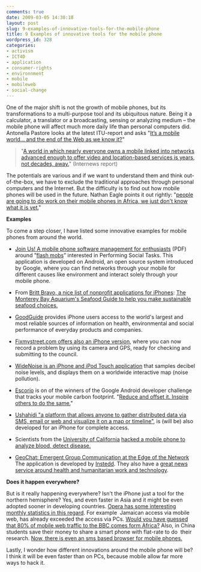 ```yaml
---
comments: true
date: 2009-03-05 14:30:18
layout: post
slug: 9-examples-of-innovative-tools-for-the-mobile-phone
title: 9 Examples of innovative tools for the mobile phone
wordpress_id: 328
categories:
- activism
- ICT4D
- application
- consumer-rights
- environnment
- mobile
- mobileweb
- social-change
---
```


One of the major shift is not the growth of mobile phones, but its transformations to a multi-purpose tool and its ubiquitous nature. Being it a calculator, a translator or a broadcasting, sensing or analyzing medium – the mobile phone will affect much more daily life than personal computers did. Antonella Pastore looks at the latest ITU-report and asks "[It’s a mobile world… and the end of the Web as we know it?](http://ictkm.wordpress.com/2009/03/04/mobile-world/)"


> "[A world in which nearly everyone owns a mobile linked into networks advanced enough to offer video and location-based services is years, not decades, away.](http://www.internews.fr/IMG/pdf/Promise_of_Ubiquity_Full_Version.pdf)" (Internews report)


The potentials are various and if we want to understand them and think out-of-the-box, we have to exclude the traditional approaches through personal computers and the Internet. But the difficulty is to find out how mobile phones will be used in the future. Nathan Eagle points it out rightly: "[people are going to do work on their mobile phones in Africa, we just don't know what it is yet.](http://inanafricanminute.blogspot.com/2008_09_01_archive.html)"

**Examples**

To come a step closer, I have listed some innovative examples for mobile phones from around the world.



	
  * [Join Us! A mobile phone software management for enthusiasts](http://www.w3.org/2008/02/MS4D_WS/papers/joinus_v2.pdf) (PDF) around ”[flash mobs](http://en.wikipedia.org/wiki/Flash_mob)” interested in Performing Social Tasks. This application is developed on Android, an open source system introduced by Google, where you can find networks through your mobile for different causes like environment and interact solely through your mobile phone.

	
  * From [Britt Bravo, a nice list of nonprofit applications for iPhones](http://havefundogood.blogspot.com/2009/01/iphone-apps-for-nonprofits.html):
[The Monterey Bay Aquarium's Seafood Guide to help you make sustainable seafood choices.](http://www.montereybayaquarium.org/cr/SeafoodWatch/web/sfw_iphone.aspx)

	
  * [GoodGuide](http://www.goodguide.com/about/mobile) provides iPhone users access to the world's largest and most reliable sources of information on health, environmental and social performance of everyday products and companies.

	
  * [Fixmystreet.com offers also an iPhone version]( http://www.mysociety.org/2008/12/10/fixmystreet-iphone/), where you can now record a problem by using its camera and GPS, ready for checking and submitting to the council.

	
  * [WideNoise is an iPhone and iPod Touch application](http://www.widetag.com/widenoise/ ) that samples decibel noise levels, and displays them on a worldwide interactive map (noise pollution).

	
  * [Escorio](http://www.ecorio.org/) is on of the winners of the Google Android developer challenge  that tracks your mobile carbon footprint. "[Reduce and offset it. Inspire others to do the same.](http://www.ecorio.org/)"

	
  * [Ushahidi "a platform that allows anyone to gather distributed data via SMS, email or web and visualize it on a map or timeline"](http://blog.ushahidi.com/index.php/2008/09/16/the-ushahidi-iphone-application-please-critique/), is (will be) also developed for an iPhone for complete access.

	
  * Scientists from the [University of California](http://www.ucla.edu/) [hacked a mobile phone to analyze blood, detect disease. ](http://www.wired.com/science/discoveries/multimedia/2008/12/gallery_microscope_phone?slide=1)

	
  * [GeoChat: Emergent Group Communication at the Edge of the Network ](http://instedd.org/geochat)
The application is developed by [Instedd](http://instedd.org/geochat). They also have a [great news service around health and humanitarian work and technology](http://www.trackernews.net/).


**Does it happen everywhere?**

But is it really happening everywhere? Isn't the iPhone just a tool for the northern hemisphere? Yes, and even faster in Asia and it might be even adopted sooner in developing countries. [Opera has some interesting monthly statistics in this regard](http://www.opera.com/smw/). For example  Jamaican access via mobile web, has already exceeded the access via PCs. [Would you have guessed that 80% of mobile web traffic to the BBC comes form Africa?](http://afromusing.com/2009/02/24/why-localization-matters/) Also, in China students save their money to share a smart phone with flat-rate to do  their research. [Now, there is even an sms based browser for mobile phones. ](http://whiteafrican.com/2009/02/15/mobile-xl-sms-browser-for-mobiles-in-africa/)

Lastly, I wonder how different innovations around the mobile phone will be? I think it will be even faster than on PCs, because mobile allow far more ways to hack it.
